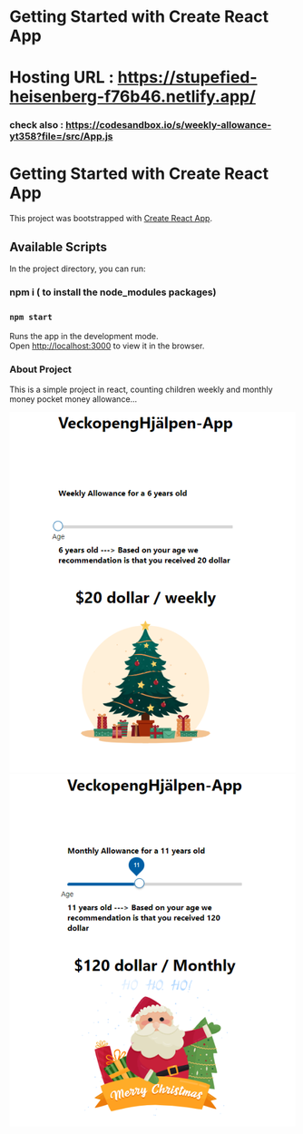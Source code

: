 # Getting Started with Create React App

# Hosting URL :  https://stupefied-heisenberg-f76b46.netlify.app/
### check also : https://codesandbox.io/s/weekly-allowance-yt358?file=/src/App.js

# Getting Started with Create React App

This project was bootstrapped with [Create React App](https://github.com/facebook/create-react-app).

## Available Scripts

In the project directory, you can run:

### npm i   ( to install the node_modules packages)
### `npm start`

Runs the app in the development mode.\
Open [http://localhost:3000](http://localhost:3000) to view it in the browser.

### About Project
This is a simple project in react, counting children weekly and monthly money pocket money allowance...
  

<img src="https://github.com/AyeshaAzam/CountYourWeeklyAllowance-app/blob/master/src/images/weeklyAllowance-app-1.PNG" />
<img src="https://github.com/AyeshaAzam/CountYourWeeklyAllowance-app/blob/master/src/images/weeklyAllowance-app-2.PNG" />
